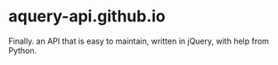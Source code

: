 # aquery-api.github.io
Finally. an API that is easy to maintain, written in jQuery, with help from Python.
